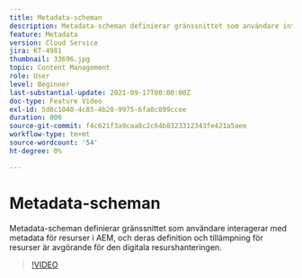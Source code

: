 ```yaml
---
title: Metadata-scheman
description: Metadata-scheman definierar gränssnittet som användare interagerar med metadata för resurser i AEM, och deras definition och tillämpning för resurser är avgörande för den digitala resurshanteringen.
feature: Metadata
version: Cloud Service
jira: KT-4981
thumbnail: 33696.jpg
topic: Content Management
role: User
level: Beginner
last-substantial-update: 2021-09-17T00:00:00Z
doc-type: Feature Video
exl-id: 5d8c1040-4c85-4b28-9975-6fa0c899ccee
duration: 800
source-git-commit: f4c621f3a9caa8c2c64b8323312343fe421a5aee
workflow-type: tm+mt
source-wordcount: '54'
ht-degree: 0%

---
```


# Metadata-scheman

Metadata-scheman definierar gränssnittet som användare interagerar med metadata för resurser i AEM, och deras definition och tillämpning för resurser är avgörande för den digitala resurshanteringen.

>[!VIDEO](https://video.tv.adobe.com/v/33696?quality=12&learn=on)
